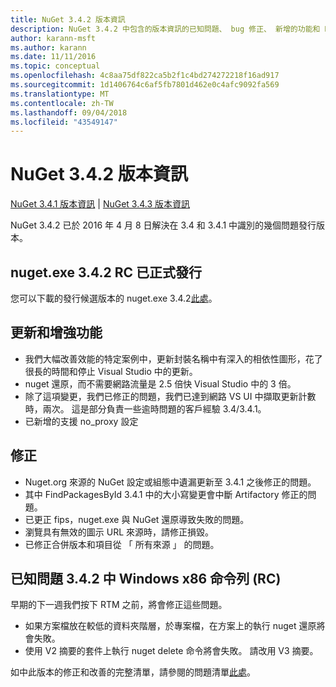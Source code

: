 ```yaml
---
title: NuGet 3.4.2 版本資訊
description: NuGet 3.4.2 中包含的版本資訊的已知問題、 bug 修正、 新增的功能和 Dcr。
author: karann-msft
ms.author: karann
ms.date: 11/11/2016
ms.topic: conceptual
ms.openlocfilehash: 4c8aa75df822ca5b2f1c4bd274272218f16ad917
ms.sourcegitcommit: 1d1406764c6af5fb7801d462e0c4afc9092fa569
ms.translationtype: MT
ms.contentlocale: zh-TW
ms.lasthandoff: 09/04/2018
ms.locfileid: "43549147"
---
```

# <a name="nuget-342-release-notes"></a>NuGet 3.4.2 版本資訊

[NuGet 3.4.1 版本資訊](../release-notes/nuget-3.4.1.md) | [NuGet 3.4.3 版本資訊](../release-notes/nuget-3.4.3.md)

NuGet 3.4.2 已於 2016 年 4 月 8 日解決在 3.4 和 3.4.1 中識別的幾個問題發行版本。

## <a name="nugetexe-342-rc-is-now-available"></a>nuget.exe 3.4.2 RC 已正式發行

您可以下載的發行候選版本的 nuget.exe 3.4.2[此處](https://dist.nuget.org/index.html)。

## <a name="updates-and-improvements"></a>更新和增強功能

* 我們大幅改善效能的特定案例中，更新封裝名稱中有深入的相依性圖形，花了很長的時間和停止 Visual Studio 中的更新。
* nuget 還原，而不需要網路流量是 2.5 倍快 Visual Studio 中的 3 倍。
* 除了這項變更，我們已修正的問題，我們已達到網路 VS UI 中擷取更新計數時，兩次。 這是部分負責一些逾時問題的客戶經驗 3.4/3.4.1。
* 已新增的支援 no_proxy 設定

## <a name="fixes"></a>修正

* Nuget.org 來源的 NuGet 設定或組態中遺漏更新至 3.4.1 之後修正的問題。
* 其中 FindPackagesById 3.4.1 中的大小寫變更會中斷 Artifactory 修正的問題。
* 已更正 fips，nuget.exe 與 NuGet 還原導致失敗的問題。
* 瀏覽具有無效的圖示 URL 來源時，請修正損毀。
* 已修正合併版本和項目從 「 所有來源 」 的問題。

## <a name="known-issues-in-342-windows-x86-commandline-rc"></a>已知問題 3.4.2 中 Windows x86 命令列 (RC)

早期的下一週我們按下 RTM 之前，將會修正這些問題。

*  如果方案檔放在較低的資料夾階層，於專案檔，在方案上的執行 nuget 還原將會失敗。
*  使用 V2 摘要的套件上執行 nuget delete 命令將會失敗。 請改用 V3 摘要。


如中此版本的修正和改善的完整清單，請參閱的問題清單[此處](https://github.com/NuGet/Home/issues?utf8=%E2%9C%93&q=is%3Aissue+milestone%3A3.4.2++is%3Aclosed+)。
